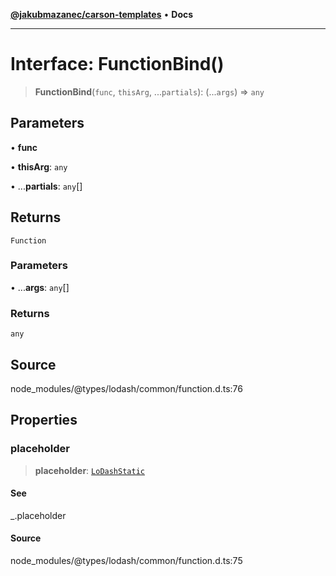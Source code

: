 [**@jakubmazanec/carson-templates**](../../../README.md) • **Docs**

---

# Interface: FunctionBind()

> **FunctionBind**(`func`, `thisArg`, ...`partials`): (...`args`) => `any`

## Parameters

• **func**

• **thisArg**: `any`

• ...**partials**: `any`[]

## Returns

`Function`

### Parameters

• ...**args**: `any`[]

### Returns

`any`

## Source

node_modules/@types/lodash/common/function.d.ts:76

## Properties

### placeholder

> **placeholder**: [`LoDashStatic`](LoDashStatic.md)

#### See

\_.placeholder

#### Source

node_modules/@types/lodash/common/function.d.ts:75
